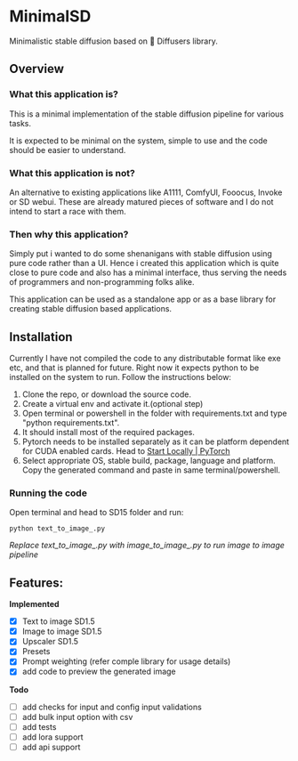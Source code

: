 # MinimalSD
Minimalistic stable diffusion based on 🤗 Diffusers library.

## Overview
### What this application is?
This is a minimal implementation of the stable diffusion pipeline for various tasks.

It is expected to be minimal on the system, simple to use and the code should be easier to understand.

### What this application is not?

An alternative to existing applications like A1111, ComfyUI, Fooocus, Invoke or SD webui. These are already matured pieces of software and I do not intend to start a race with them.

### Then why this application?

Simply put i wanted to do some shenanigans with stable diffusion using pure code rather than a UI. Hence i created this application which is quite close to pure code and also has a minimal interface, thus serving the needs of programmers and non-programming folks alike. 

This  application can be used as a standalone app or as a base library for creating stable diffusion based applications.

## Installation

Currently I have not compiled the code to any distributable format like exe etc, and that is planned for future. Right now it expects python to be installed on the system to run. Follow the instructions below:
1. Clone the repo, or download the source code.
2. Create a virtual env and activate it.(optional step)
3. Open terminal or powershell in the folder with requirements.txt and type "python requirements.txt".
4. It should install most of the required packages.
5. Pytorch needs to be installed separately as it can be platform dependent for CUDA enabled cards. Head to [Start Locally | PyTorch](https://pytorch.org/get-started/locally/) 
6. Select appropriate OS, stable build, package, language and platform. Copy the generated command and paste in same terminal/powershell.

### Running the code
Open terminal and head to SD15 folder and run:
```commandline
python text_to_image_.py
```
*Replace text_to_image_.py with image_to_image_.py to run image to image pipeline*

## Features:
**Implemented**
-[x] Text to image  SD1.5
-[x] Image to image  SD1.5
-[x] Upscaler SD1.5
-[x] Presets
-[x] Prompt weighting (refer comple library for usage details)
-[x] add code to preview the generated image

 **Todo**
 
- [ ] add checks for input and config input validations
- [ ] add bulk input option with csv
- [ ] add tests
- [ ] add lora support 
- [ ] add api support
